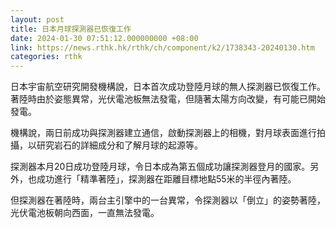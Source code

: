 ```yaml
---
layout: post
title: 日本月球探測器已恢復工作
date: 2024-01-30 07:51:12.000000000 +08:00
link: https://news.rthk.hk/rthk/ch/component/k2/1738343-20240130.htm
categories: rthk
---
```


日本宇宙航空研究開發機構說，日本首次成功登陸月球的無人探測器已恢復工作。著陸時由於姿態異常，光伏電池板無法發電，但隨著太陽方向改變，有可能已開始發電。

機構說，兩日前成功與探測器建立通信，啟動探測器上的相機，對月球表面進行拍攝，以研究岩石的詳細成分和了解月球的起源等。

探測器本月20日成功登陸月球，令日本成為第五個成功讓探測器登月的國家。另外，也成功進行「精準著陸」，探測器在距離目標地點55米的半徑內著陸。

但探測器在著陸時，兩台主引擎中的一台異常，令探測器以「倒立」的姿勢著陸，光伏電池板朝向西面，一直無法發電。
